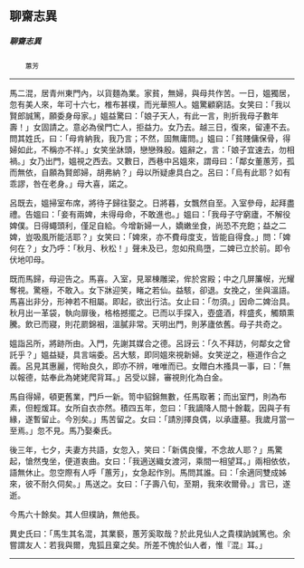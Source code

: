 

## 聊齋志異

##### 聊齋志異
　　`蕙芳`

* * *

馬二混，居青州東門內，以貨麵為業。家貧，無婦，與母共作苦。一日，媼獨居，忽有美人來，年可十六七，椎布甚樸，而光華照人。媼驚顧窮詰。女笑曰：「我以賢郎誠篤，願委身母家。」媼益驚曰：「娘子天人，有此一言，則折我母子數年壽！」女固請之。意必為侯門亡人，拒益力。女乃去。越三日，復來，留連不去。問其姓氏，曰：「母肯納我，我乃言；不然，固無庸問。」媼曰：「貧賤傭保骨，得婦如此，不稱亦不祥。」女笑坐牀頭，戀戀殊殷。媼辭之，言：「娘子宜速去，勿相禍。」女乃出門，媼視之西去。又數日，西巷中呂媼來，謂母曰：「鄰女董蕙芳，孤而無依，自願為賢郎婦，胡弗納？」母以所疑慮具白之。呂曰：「烏有此耶？如有乖謬，咎在老身。」母大喜，諾之。

呂既去，媼掃室布席，將待子歸往娶之。日將暮，女飄然自至。入室參母，起拜盡禮。告媼曰：「妾有兩婢，未得母命，不敢進也。」媼曰：「我母子守窮廬，不解役婢僕。日得蠅頭利，僅足自給。今增新婦一人，嬌嫩坐食，尚恐不充飽；益之二婢，豈吸風所能活耶？」女笑曰：「婢來，亦不費母度支，皆能自得食。」問：「婢何在？」女乃呼：「秋月、秋松！」聲未及已，忽如飛鳥墮，二婢已立於前。即令伏地叩母。

既而馬歸，母迎告之。馬喜。入室，見翠棟雕梁，侔於宮殿；中之几屏簾幙，光耀奪視。驚極，不敢入。女下牀迎笑，睹之若仙。益駭，卻退。女挽之，坐與溫語。馬喜出非分，形神若不相屬。即起，欲出行沽。女止曰：「勿須。」因命二婢治具。秋月出一革袋，執向扉後，格格撼擺之。已而以手探入，壺盛酒，柈盛炙，觸類熏騰。飲已而寢，則花罽錦裀，溫膩非常。天明出門，則茅廬依舊。母子共奇之。

媼詣呂所，將跡所由。入門，先謝其媒合之德。呂訝云：「久不拜訪，何鄰女之曾託乎？」媼益疑，具言端委。呂大駭，即同媼來視新婦。女笑逆之，極道作合之義。呂見其惠麗，愕眙良久，即亦不辨，唯唯而已。女贈白木搔具一事，曰：「無以報德，姑奉此為姥姥爬背耳。」呂受以歸，審視則化為白金。

馬自得婦，頓更舊業，門戶一新。笥中貂錦無數，任馬取著；而出室門，則為布素，但輕煖耳。女所自衣亦然。積四五年，忽曰：「我謫降人間十餘載，因與子有緣，遂暫留止。今別矣。」馬苦留之。女曰：「請別擇良偶，以承廬墓。我歲月當一至焉。」忽不見。馬乃娶秦氏。

後三年，七夕，夫妻方共語，女忽入，笑曰：「新偶良懽，不念故人耶？」馬驚起，愴然曳坐，便道衷曲。女曰：「我適送織女渡河，乘間一相望耳。」兩相依依，語無休止。忽空際有人呼「蕙芳」，女急起作別。馬問其誰。曰：「余適同雙成姊來，彼不耐久伺矣。」馬送之。女曰：「子壽八旬，至期，我來收爾骨。」言已，遂逝。

今馬六十餘矣。其人但樸訥，無他長。

異史氏曰：「馬生其名混，其業褻，蕙芳奚取哉？於此見仙人之貴樸訥誠篤也。余嘗謂友人：若我與爾，鬼狐且棄之矣。所差不愧於仙人者，惟『混』耳。」

* * *

